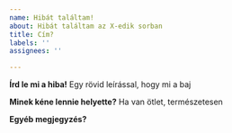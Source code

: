 ```yaml
---
name: Hibát találtam!
about: Hibát találtam az X-edik sorban
title: Cím?
labels: ''
assignees: ''

---
```


**Írd le mi a hiba!**
Egy rövid leírással, hogy mi a baj

**Minek kéne lennie helyette?**
Ha van ötlet, természetesen

**Egyéb megjegyzés?**
